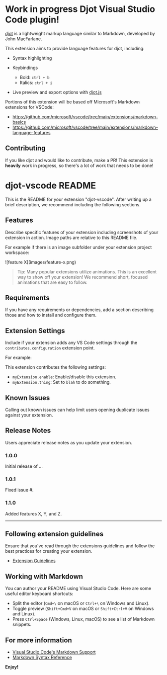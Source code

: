 # Work in progress Djot Visual Studio Code plugin!

[djot](https://github.com/jgm/djot) is a lightweight markup language similar to Markdown, developed by John MacFarlane.

This extension aims to provide language features for djot, including:

- Syntax highlighting
- Keybindings

  - Bold: `ctrl + b`
  - Italics: `ctrl + i`
- Live preview and export options with [djot.js](https://github.com/jgm/djot.js)

Portions of this extension will be based off Microsoft's Markdown extensions for VSCode:

- <https://github.com/microsoft/vscode/tree/main/extensions/markdown-basics>
- <https://github.com/microsoft/vscode/tree/main/extensions/markdown-language-features>

## Contributing

If you like djot and would like to contribute, make a PR! This extension is **heavily** work in progress, so there's a lot of work that needs to be done!

# djot-vscode README

This is the README for your extension "djot-vscode". After writing up a brief description, we recommend including the following sections.

## Features

Describe specific features of your extension including screenshots of your extension in action. Image paths are relative to this README file.

For example if there is an image subfolder under your extension project workspace:

\!\[feature X\]\(images/feature-x.png\)

> Tip: Many popular extensions utilize animations. This is an excellent way to show off your extension! We recommend short, focused animations that are easy to follow.

## Requirements

If you have any requirements or dependencies, add a section describing those and how to install and configure them.

## Extension Settings

Include if your extension adds any VS Code settings through the `contributes.configuration` extension point.

For example:

This extension contributes the following settings:

* `myExtension.enable`: Enable/disable this extension.
* `myExtension.thing`: Set to `blah` to do something.

## Known Issues

Calling out known issues can help limit users opening duplicate issues against your extension.

## Release Notes

Users appreciate release notes as you update your extension.

### 1.0.0

Initial release of ...

### 1.0.1

Fixed issue #.

### 1.1.0

Added features X, Y, and Z.

---

## Following extension guidelines

Ensure that you've read through the extensions guidelines and follow the best practices for creating your extension.

* [Extension Guidelines](https://code.visualstudio.com/api/references/extension-guidelines)

## Working with Markdown

You can author your README using Visual Studio Code. Here are some useful editor keyboard shortcuts:

* Split the editor (`Cmd+\` on macOS or `Ctrl+\` on Windows and Linux).
* Toggle preview (`Shift+Cmd+V` on macOS or `Shift+Ctrl+V` on Windows and Linux).
* Press `Ctrl+Space` (Windows, Linux, macOS) to see a list of Markdown snippets.

## For more information

* [Visual Studio Code's Markdown Support](http://code.visualstudio.com/docs/languages/markdown)
* [Markdown Syntax Reference](https://help.github.com/articles/markdown-basics/)

**Enjoy!**
